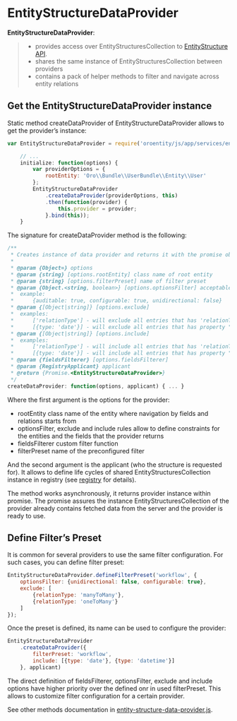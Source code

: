 <a id="bundle-docs-platform-entity-bundle-entity-structure-data-provider"></a>

# EntityStructureDataProvider

**EntityStructureDataProvider**:

> - provides access over EntityStructuresCollection to [EntityStructure API](../../../backend/entities/entity-structure-data-provider.md#dev-entities-structure-data-provider).
> - shares the same instance of EntityStructuresCollection between providers
> - contains a pack of helper methods to filter and navigate across entity relations

## Get the EntityStructureDataProvider instance

Static method createDataProvider of EntityStructureDataProvider allows to get the provider’s instance:

```javascript
var EntityStructureDataProvider = require('oroentity/js/app/services/entity-structure-data-provider');

    // ...
    initialize: function(options) {
        var providerOptions = {
            rootEntity: 'Oro\\Bundle\\UserBundle\\Entity\\User'
        };
        EntityStructureDataProvider
            .createDataProvider(providerOptions, this)
            .then(function(provider) {
                this.provider = provider;
            }.bind(this));
    }
```

The signature for createDataProvider method is the following:

```javascript
/**
 * Creates instance of data provider and returns it with the promise object
 *
 * @param {Object=} options
 * @param {string} [options.rootEntity] class name of root entity
 * @param {string} [options.filterPreset] name of filter preset
 * @param {Object.<string, boolean>} [options.optionsFilter] acceptable entity's and fields' options
 *  example:
 *      {auditable: true, configurable: true, unidirectional: false}
 * @param {[Object|string]} [options.exclude]
 *  examples:
 *      ['relationType'] - will exclude all entries that has 'relationType' key (means relational fields)
 *      [{type: 'date'}] - will exclude all entries that has property "type" equals to "date"
 * @param {[Object|string]} [options.include]
 *  examples:
 *      ['relationType'] - will include all entries that has 'relationType' key (means relational fields)
 *      [{type: 'date'}] - will include all entries that has property "type" equals to "date"
 * @param {fieldsFilterer} [options.fieldsFilterer]
 * @param {RegistryApplicant} applicant
 * @return {Promise.<EntityStructureDataProvider>}
 */
createDataProvider: function(options, applicant) { ... }
```

Where the first argument is the options for the provider:

- rootEntity class name of the entity where navigation by fields and relations starts from
- optionsFilter, exclude and include rules allow to define constraints for the entities and the fields that the provider returns
- fieldsFilterer custom filter function
- filterPreset name of the preconfigured filter

And the second argument is the applicant (who the structure is requested for). It allows to define life cycles of shared EntityStructuresCollection instance in registry (see [registry](../../../frontend/javascript/registry.md#dev-doc-frontend-registry) for details).

The method works asynchronously, it returns provider instance within promise.
The promise assures the instance EntityStructuresCollection of the provider already contains
fetched data from the server and the provider is ready to use.

## Define Filter’s Preset

It is common for several providers to use the same filter configuration.
For such cases, you can define filter preset:

```javascript
EntityStructureDataProvider.defineFilterPreset('workflow', {
    optionsFilter: {unidirectional: false, configurable: true},
    exclude: [
        {relationType: 'manyToMany'},
        {relationType: 'oneToMany'}
    ]
});
```

Once the preset is defined, its name can be used to configure the provider:

```javascript
EntityStructureDataProvider
    .createDataProvider({
        filterPreset: 'workflow',
        include: [{type: 'date'}, {type: 'datetime'}]
    }, applicant)
```

The direct definition of fieldsFilterer, optionsFilter, exclude and include options have higher priority over the defined onr in used filterPreset. This allows to customize filter configuration for a certain provider.

See other methods documentation in <a href="https://github.com/oroinc/platform/blob/5.1/src/Oro/Bundle/EntityBundle/Resources/public/js/app/services/entity-structure-data-provider.js" target="_blank">entity-structure-data-provider.js</a>.

<!-- Frontend -->
